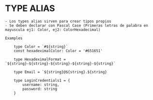 
# TYPE ALIAS

    - Los types alias sirven para crear tipos propios
    - Se deben declarar con Pascal Case (Primeras letras de palabra en mayuscula ej1: Color, ej2: ColorHexadecimal)

    Examples

        type Color = `#${string}`
        const hexadeximalColor: Color = '#651651' 

        type HexadeximalFormat = `${string}-${string}-${string}-${string}-${string}`

        type Email = `${string}@${string}.${string}

        type LoginCredentials1 = {
            username: string,
            password: string
        }